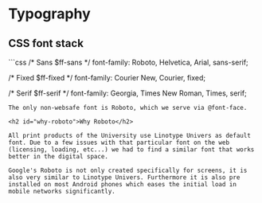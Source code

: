 # Typography

<h2 id="css-font-stack">CSS font stack</h2>
```css
/* Sans $ff-sans */
font-family: Roboto, Helvetica, Arial, sans-serif;

/* Fixed $ff-fixed */
font-family: Courier New, Courier, fixed;

/* Serif $ff-serif */
font-family: Georgia, Times New Roman, Times, serif;
```
The only non-websafe font is Roboto, which we serve via @font-face.

<h2 id="why-roboto">Why Roboto</h2>

All print products of the University use Linotype Univers as default font. Due to a few issues with that particular font on the web (licensing, loading, etc...) we had to find a similar font that works better in the digital space.

Google's Roboto is not only created specifically for screens, it is also very similar to Linotype Univers. Furthermore it is also pre installed on most Android phones which eases the initial load in mobile networks significantly.